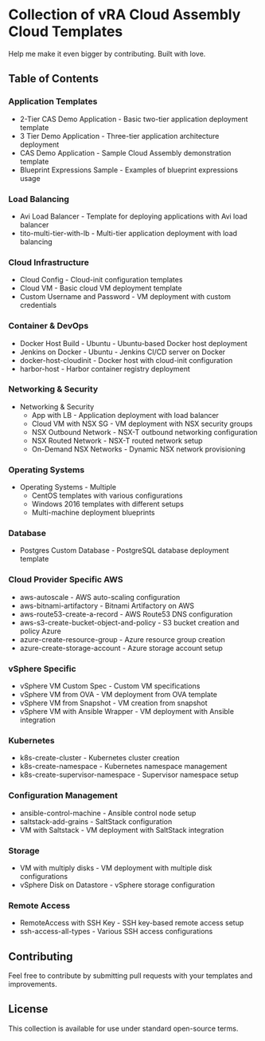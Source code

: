 # Collection of vRA Cloud Assembly Cloud Templates
Help me make it even bigger by contributing. Built with love.

## Table of Contents
### Application Templates
- 2-Tier CAS Demo Application - Basic two-tier application deployment template
- 3 Tier Demo Application - Three-tier application architecture deployment
- CAS Demo Application - Sample Cloud Assembly demonstration template
- Blueprint Expressions Sample - Examples of blueprint expressions usage
### Load Balancing
- Avi Load Balancer - Template for deploying applications with Avi load balancer
- tito-multi-tier-with-lb - Multi-tier application deployment with load balancing
### Cloud Infrastructure
- Cloud Config - Cloud-init configuration templates
- Cloud VM - Basic cloud VM deployment template
- Custom Username and Password - VM deployment with custom credentials
### Container & DevOps
- Docker Host Build - Ubuntu - Ubuntu-based Docker host deployment
- Jenkins on Docker - Ubuntu - Jenkins CI/CD server on Docker
- docker-host-cloudinit - Docker host with cloud-init configuration
- harbor-host - Harbor container registry deployment
### Networking & Security
- Networking & Security
  - App with LB - Application deployment with load balancer
  - Cloud VM with NSX SG - VM deployment with NSX security groups
  - NSX Outbound Network - NSX-T outbound networking configuration
  - NSX Routed Network - NSX-T routed network setup
  - On-Demand NSX Networks - Dynamic NSX network provisioning
### Operating Systems
- Operating Systems - Multiple
  - CentOS templates with various configurations
  - Windows 2016 templates with different setups
  - Multi-machine deployment blueprints
### Database
- Postgres Custom Database - PostgreSQL database deployment template
### Cloud Provider Specific AWS
- aws-autoscale - AWS auto-scaling configuration
- aws-bitnami-artifactory - Bitnami Artifactory on AWS
- aws-route53-create-a-record - AWS Route53 DNS configuration
- aws-s3-create-bucket-object-and-policy - S3 bucket creation and policy Azure
- azure-create-resource-group - Azure resource group creation
- azure-create-storage-account - Azure storage account setup
### vSphere Specific
- vSphere VM Custom Spec - Custom VM specifications
- vSphere VM from OVA - VM deployment from OVA template
- vSphere VM from Snapshot - VM creation from snapshot
- vSphere VM with Ansible Wrapper - VM deployment with Ansible integration
### Kubernetes
- k8s-create-cluster - Kubernetes cluster creation
- k8s-create-namespace - Kubernetes namespace management
- k8s-create-supervisor-namespace - Supervisor namespace setup
### Configuration Management
- ansible-control-machine - Ansible control node setup
- saltstack-add-grains - SaltStack configuration
- VM with Saltstack - VM deployment with SaltStack integration
### Storage
- VM with multiply disks - VM deployment with multiple disk configurations
- vSphere Disk on Datastore - vSphere storage configuration
### Remote Access
- RemoteAccess with SSH Key - SSH key-based remote access setup
- ssh-access-all-types - Various SSH access configurations
## Contributing
Feel free to contribute by submitting pull requests with your templates and improvements.

## License
This collection is available for use under standard open-source terms.